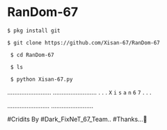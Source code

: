 # RanDom-67


` $ pkg install git `

` $ git clone https://github.com/Xisan-67/RanDom-67 `

` $ cd RanDom-67`

` $ ls`

` $ python Xisan-67.py`


.........................
.........................
.
.
.
`X`
`i`
`s`
`a`
`n`
`6`
`7`
.
.
.

........................
........................

#Cridits By #Dark_FixNeT_67_Team..
#Thanks...🥰
